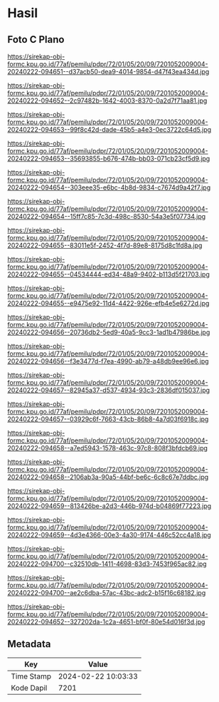 # Hasil

## Foto C Plano

https://sirekap-obj-formc.kpu.go.id/77af/pemilu/pdpr/72/01/05/20/09/7201052009004-20240222-094651--d37acb50-dea9-4014-9854-d47f43ea434d.jpg

https://sirekap-obj-formc.kpu.go.id/77af/pemilu/pdpr/72/01/05/20/09/7201052009004-20240222-094652--2c97482b-1642-4003-8370-0a2d7f71aa81.jpg

https://sirekap-obj-formc.kpu.go.id/77af/pemilu/pdpr/72/01/05/20/09/7201052009004-20240222-094653--99f8c42d-dade-45b5-a4e3-0ec3722c64d5.jpg

https://sirekap-obj-formc.kpu.go.id/77af/pemilu/pdpr/72/01/05/20/09/7201052009004-20240222-094653--35693855-b676-474b-bb03-071cb23cf5d9.jpg

https://sirekap-obj-formc.kpu.go.id/77af/pemilu/pdpr/72/01/05/20/09/7201052009004-20240222-094654--303eee35-e6bc-4b8d-9834-c7674d9a42f7.jpg

https://sirekap-obj-formc.kpu.go.id/77af/pemilu/pdpr/72/01/05/20/09/7201052009004-20240222-094654--15ff7c85-7c3d-498c-8530-54a3e5f07734.jpg

https://sirekap-obj-formc.kpu.go.id/77af/pemilu/pdpr/72/01/05/20/09/7201052009004-20240222-094655--83011e5f-2452-4f7d-89e8-8175d8c1fd8a.jpg

https://sirekap-obj-formc.kpu.go.id/77af/pemilu/pdpr/72/01/05/20/09/7201052009004-20240222-094655--04534444-ed34-48a9-9402-b113d5f21703.jpg

https://sirekap-obj-formc.kpu.go.id/77af/pemilu/pdpr/72/01/05/20/09/7201052009004-20240222-094655--e9475e92-11d4-4422-926e-efb4e5e6272d.jpg

https://sirekap-obj-formc.kpu.go.id/77af/pemilu/pdpr/72/01/05/20/09/7201052009004-20240222-094656--20736db2-5ed9-40a5-9cc3-1ad1b47986be.jpg

https://sirekap-obj-formc.kpu.go.id/77af/pemilu/pdpr/72/01/05/20/09/7201052009004-20240222-094656--f3e3477d-f7ea-4990-ab79-a48db9ee96e6.jpg

https://sirekap-obj-formc.kpu.go.id/77af/pemilu/pdpr/72/01/05/20/09/7201052009004-20240222-094657--82945a37-d537-4934-93c3-2836df015037.jpg

https://sirekap-obj-formc.kpu.go.id/77af/pemilu/pdpr/72/01/05/20/09/7201052009004-20240222-094657--03929c6f-7663-43cb-86b8-4a7d03f6918c.jpg

https://sirekap-obj-formc.kpu.go.id/77af/pemilu/pdpr/72/01/05/20/09/7201052009004-20240222-094658--a7ed5943-1578-463c-97c8-808f3bfdcb69.jpg

https://sirekap-obj-formc.kpu.go.id/77af/pemilu/pdpr/72/01/05/20/09/7201052009004-20240222-094658--2106ab3a-90a5-44bf-be6c-6c8c67e7ddbc.jpg

https://sirekap-obj-formc.kpu.go.id/77af/pemilu/pdpr/72/01/05/20/09/7201052009004-20240222-094659--813426be-a2d3-446b-974d-b04869f77223.jpg

https://sirekap-obj-formc.kpu.go.id/77af/pemilu/pdpr/72/01/05/20/09/7201052009004-20240222-094659--4d3e4366-00e3-4a30-9174-446c52cc4a18.jpg

https://sirekap-obj-formc.kpu.go.id/77af/pemilu/pdpr/72/01/05/20/09/7201052009004-20240222-094700--c32510db-1411-4698-83d3-7453f965ac82.jpg

https://sirekap-obj-formc.kpu.go.id/77af/pemilu/pdpr/72/01/05/20/09/7201052009004-20240222-094700--ae2c6dba-57ac-43bc-adc2-b15f16c68182.jpg

https://sirekap-obj-formc.kpu.go.id/77af/pemilu/pdpr/72/01/05/20/09/7201052009004-20240222-094652--327202da-1c2a-4651-bf0f-80e54d016f3d.jpg


## Metadata

| Key        | Value               |
| ---------- | ------------------- |
| Time Stamp | 2024-02-22 10:03:33 |
| Kode Dapil | 7201                |



